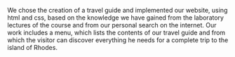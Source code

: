 We chose the creation of a travel guide and implemented our website, using html and css, based on the knowledge we have gained from the laboratory lectures of the course and from our personal search on the internet. Our work includes a menu, which lists the contents of our travel guide and from which the visitor can discover everything he needs for a complete trip to the island of Rhodes.
